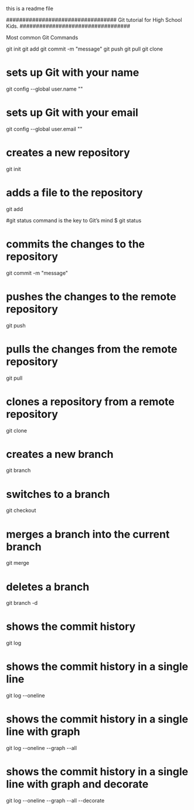 this is a readme file

##################################
Git tutorial for High School Kids.
##################################


Most common Git Commands

git init
git add
git commit -m "message"
git push
git pull
git clone


# sets up Git with your name
git config --global user.name "<Your-Full-Name>"

# sets up Git with your email
git config --global user.email "<your-email-address>"

# creates a new repository
git init

# adds a file to the repository
git add <file-name>

#git status command is the key to Git’s mind
$ git status

# commits the changes to the repository
git commit -m "message"

# pushes the changes to the remote repository
git push

# pulls the changes from the remote repository
git pull

# clones a repository from a remote repository
git clone <repository-url>

# creates a new branch
git branch <branch-name>

# switches to a branch
git checkout <branch-name>

# merges a branch into the current branch
git merge <branch-name>

# deletes a branch
git branch -d <branch-name> 

# shows the commit history
git log

# shows the commit history in a single line
git log --oneline

# shows the commit history in a single line with graph
git log --oneline --graph --all

# shows the commit history in a single line with graph and decorate
git log --oneline --graph --all --decorate
